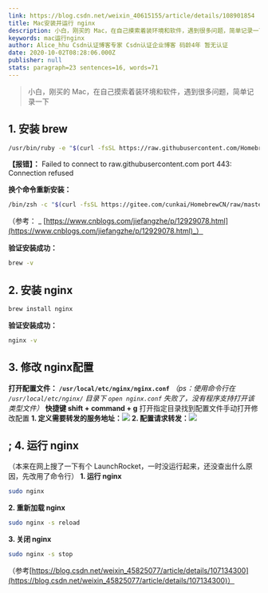 ```yaml
---
link: https://blog.csdn.net/weixin_40615155/article/details/108901854
title: Mac安装并运行 nginx
description: 小白，刚买的 Mac，在自己摸索着装环境和软件，遇到很多问题，简单记录一下1. 安装 brew/usr/bin/ruby -e "$(curl -fsSL https://raw.githubusercontent.com/Homebrew/install/master/install)"【报错】： Failed to connect to raw.githubusercontent.com port 443: Connection refused换个命令重新安装：/bin/zsh -c ".
keywords: mac运行nginx
author: Alice_hhu Csdn认证博客专家 Csdn认证企业博客 码龄4年 暂无认证
date: 2020-10-02T08:28:06.000Z
publisher: null
stats: paragraph=23 sentences=16, words=71
---
```

> 小白，刚买的 Mac，在自己摸索着装环境和软件，遇到很多问题，简单记录一下

## 1. 安装 brew

```bash
/usr/bin/ruby -e "$(curl -fsSL https://raw.githubusercontent.com/Homebrew/install/master/install)"
```

**【报错】：** Failed to connect to raw.githubusercontent.com port 443: Connection refused

**换个命令重新安装：**

```bash
/bin/zsh -c "$(curl -fsSL https://gitee.com/cunkai/HomebrewCN/raw/master/Homebrew.sh)"
```

（参考： _ [https://www.cnblogs.com/jiefangzhe/p/12929078.html](https://www.cnblogs.com/jiefangzhe/p/12929078.html)_）

**验证安装成功：**

```bash
brew -v
```

## 2. 安装 nginx

```bash
brew install nginx
```

**验证安装成功：**

```bash
nginx -v
```

## 3. 修改 nginx配置

**打开配置文件： `/usr/local/etc/nginx/nginx.conf`**
_（ps：使用命令行在 `/usr/local/etc/nginx/` 目录下 `open nginx.conf` 失败了，没有程序支持打开该类型文件）_
**快捷键 shift + command + g** 打开指定目录找到配置文件手动打开修改配置
**1. 定义需要转发的服务地址：**![](https://img-blog.csdnimg.cn/20201002161613502.png?x-oss-process=image/watermark,type_ZmFuZ3poZW5naGVpdGk,shadow_10,text_aHR0cHM6Ly9ibG9nLmNzZG4ubmV0L3dlaXhpbl80MDYxNTE1NQ==,size_16,color_FFFFFF,t_70#pic_center)
**2. 配置请求转发：**![](https://img-blog.csdnimg.cn/20201002160855663.png?x-oss-process=image/watermark,type_ZmFuZ3poZW5naGVpdGk,shadow_10,text_aHR0cHM6Ly9ibG9nLmNzZG4ubmV0L3dlaXhpbl80MDYxNTE1NQ==,size_16,color_FFFFFF,t_70#pic_center)

## <a name="4__nginx_36">;</a>  4. 运行 nginx

（本来在网上搜了一下有个 LaunchRocket，一时没运行起来，还没查出什么原因，先改用了命令行）
**1. 运行 nginx**

```bash
sudo nginx
```

**2. 重新加载 nginx**

```bash
sudo nginx -s reload
```

**3. 关闭 nginx**

```bash
sudo nginx -s stop
```

（参考[https://blog.csdn.net/weixin_45825077/article/details/107134300](https://blog.csdn.net/weixin_45825077/article/details/107134300)）
